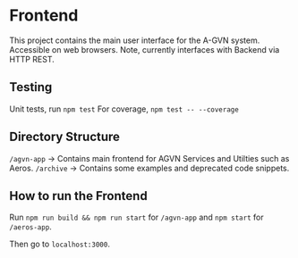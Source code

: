 # Frontend
This project contains the main user interface for the A-GVN system. Accessible on web browsers.
Note, currently interfaces with Backend via HTTP REST.

## Testing
Unit tests, run `npm test`
For coverage, `npm test -- --coverage`

## Directory Structure
`/agvn-app` -> Contains main frontend for AGVN Services and Utilties such as Aeros.
`/archive` -> Contains some examples and deprecated code snippets.

## How to run the Frontend
Run `npm run build && npm run start` for `/agvn-app` and `npm start` for `/aeros-app`.

Then go to `localhost:3000`.
